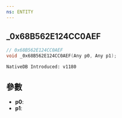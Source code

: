 ```yaml
---
ns: ENTITY
---
```

## _0x68B562E124CC0AEF

```c
// 0x68B562E124CC0AEF
void _0x68B562E124CC0AEF(Any p0, Any p1);
```

```
NativeDB Introduced: v1180
```

## 參數
* **p0**:
* **p1**:
